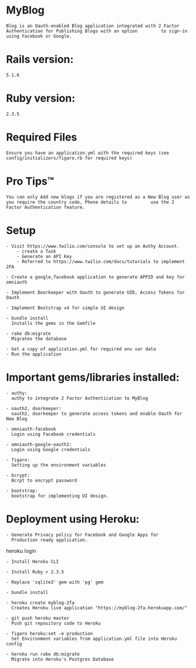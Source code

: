 # MyBlog

	Blog is an Oauth-enabled Blog application integrated with 2 Factor Authentication for Publishing Blogs with an option 	      to sign-in using Facebook or Google. 

# Rails version:
	5.1.6

# Ruby version: 
	2.3.5

# Required Files

	Ensure you have an application.yml with the required keys (see config/initializers/figaro.rb for required keys)

# Pro Tips™

	You can only Add new blogs if you are registered as a New Blog user as you require the country code, Phone details to 	      use the 2 Factor Authentication feature.

# Setup

	- Visit https://www.twilio.com/console to set up an Authy Account.
	 	- create a Task
	 	- Generate an API Key
		- Referred to https://www.twilio.com/docs/tutorials to implement 2FA

	- Create a google,facebook application to generate APPID and key for 	omniauth

	- Implement Doorkeeper with Oauth to generate UID, Access Tokens for Oauth

	- Implement Bootstrap v4 for simple UI design

	- bundle install
	  Installs the gems in the Gemfile
	  
	- rake db:migrate
	  Migrates the database 
	  
	- Get a copy of application.yml for required env var data
	- Run the application

# Important gems/libraries installed:

	- authy:
	  authy to integrate 2 Factor Authentication to MyBlog

	- oauth2, doorkeeper:
	  oauth2, doorkeeper to generate access tokens and enable Oauth for New Blog

	- omniauth-facebook
	  Login using Facebook credentials
	
	- omniauth-google-oauth2:
	  Login using Google credentials 

	- figaro:
	  Setting up the environment variables

	- bcrypt:
	  Bcrpt to encrypt password

	- bootstrap:
	  bootstrap for implementing UI design.

# Deployment using Heroku:

	- Generate Privacy policy for Facebook and Google Apps for 
	  Production ready application.

heroku login

	- Install Heroku CLI

	- Install Ruby > 2.3.5

	- Replace 'sqlite3' gem with 'pg' gem

	- bundle install

	- heroku create myblog-2fa
	  Creates Heroku live application "https://myblog-2fa.herokuapp.com/"

	- git push heroku master
	  Push git repository code to Heroku

	- figaro heroku:set -e production
	  Set Environment variables from application.yml file into Heroku config

	- heroku run rake db:migrate
	  Migrate into Heroku's Postgres Database
